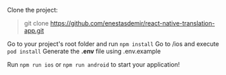 Clone the project:

> git clone https://github.com/enestasdemir/react-native-translation-app.git

Go to your project's root folder and run `npm install`
Go to /ios and execute `pod install`
Generate the **.env** file using .env.example

Run `npm run ios` or `npm run android` to start your application!